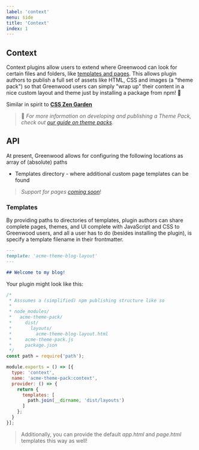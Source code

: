 ```yaml
---
label: 'context'
menu: side
title: 'Context'
index: 1
---
```


## Context

Context plugins allow users to extend where Greenwood can look for certain files and folders, like [templates and pages](/docs/layouts/).  This allows plugin authors to publish a full set of assets like HTML, CSS and images (a "theme pack") so that Greenwood users can simply "wrap up" their content in a nice custom layout and theme just by installing a package from npm!  💯  

Similar in spirit to [**CSS Zen Garden**](http://www.csszengarden.com/)

> 🔎 _For more information on developing and publishing a Theme Pack, check out [our guide on theme packs](/guides/theme-packs/)_.

## API
At present, Greenwood allows for configuring the following locations as array of (absolute) paths
- Templates directory - where additional custom page templates can be found

> _Support for pages [coming soon](https://github.com/ProjectEvergreen/greenwood/issues/681)_!

### Templates
By providing paths to directories of templates, plugin authors can share complete pages, themes, and UI complete with JavaScript and CSS to Greenwood users, and all a user has to do (besides installing the plugin), is specify a template filename in their frontmatter.

```md
---
template: 'acme-theme-blog-layout'
---

## Welcome to my blog!
```

Your plugin might look like this:
```js
/* 
 * Asssumes a (simplified) npm publishing structure like so
 * 
 * node_modules/
 *   acme-theme-pack/
 *     dist/
 *       layouts/
 *         acme-theme-blog-layout.html
 *     acme-theme-pack.js
 *     package.json
 */
const path = require('path');

module.exports = () => [{
  type: 'context',
  name: 'acme-theme-pack:context',
  provider: () => {
    return {
      templates: [
        path.join(__dirname, 'dist/layouts')
      ]
    };
  }
}];
```

> Additionally, you can provide the default _app.html_ and _page.html_ templates this way as well!